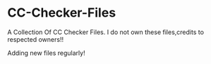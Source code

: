# CC-Checker-Files
A Collection Of CC Checker Files. I do not own these files,credits to respected owners!!


Adding new files regularly!
